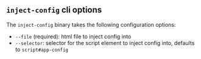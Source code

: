 ## `inject-config` cli options

The `inject-config` binary takes the following configuration options:

- `--file` (required): html file to inject config into
- `--selector`: selector for the script element to inject config into, defaults
  to `script#app-config`
